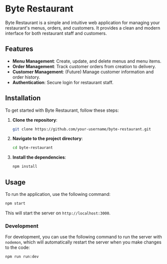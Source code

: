 # Byte Restaurant

Byte Restaurant is a simple and intuitive web application for managing your restaurant's menus, orders, and customers. It provides a clean and modern interface for both restaurant staff and customers.

## Features

- **Menu Management**: Create, update, and delete menus and menu items.
- **Order Management**: Track customer orders from creation to delivery.
- **Customer Management**: (Future) Manage customer information and order history.
- **Authentication**: Secure login for restaurant staff.

## Installation

To get started with Byte Restaurant, follow these steps:

1.  **Clone the repository**:

    ```bash
    git clone https://github.com/your-username/byte-restaurant.git
    ```

2.  **Navigate to the project directory**:

    ```bash
    cd byte-restaurant
    ```

3.  **Install the dependencies**:

    ```bash
    npm install
    ```

## Usage

To run the application, use the following command:

```bash
npm start
```

This will start the server on `http://localhost:3000`.

### Development

For development, you can use the following command to run the server with `nodemon`, which will automatically restart the server when you make changes to the code:

```bash
npm run run:dev
```

